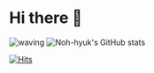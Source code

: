 # Hi there 👋
 


![waving](https://capsule-render.vercel.app/api?type=waving&height=200&text=Noh&fontAlign=80&fontAlignY=40&color=gradient)
![Noh-hyuk's GitHub stats](https://github-readme-stats.vercel.app/api?username=Noh&show_icons=true&theme=radical)




[![Hits](https://hits.seeyoufarm.com/api/count/incr/badge.svg?url=https%3A%2F%2Fgithub.com%2Fghs5576%2Fghs5576%2Fblob%2F8de8c960a93c79c15d81631f27526f29b34049bb%2FREADME.md&count_bg=%2379C83D&title_bg=%23555555&icon=&icon_color=%23E7E7E7&title=hits&edge_flat=false)](https://hits.seeyoufarm.com)
